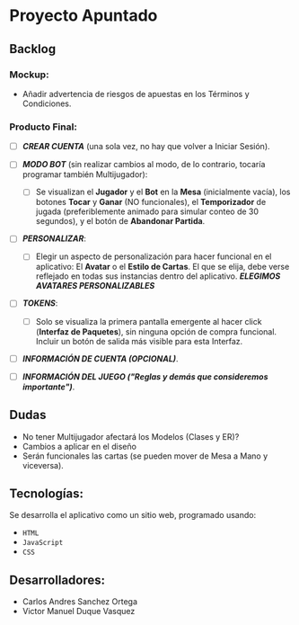 # Proyecto Apuntado

## Backlog

### Mockup:

- Añadir advertencia de riesgos de apuestas en los Términos y Condiciones.


### Producto Final:

- [ ] ***CREAR CUENTA*** (una sola vez, no hay que volver a Iniciar Sesión).

- [ ] ***MODO BOT*** (sin realizar cambios al modo, de lo contrario, tocaría programar también Multijugador):

    - [ ] Se visualizan el **Jugador** y el **Bot** en la **Mesa** (inicialmente vacía), los botones **Tocar** y **Ganar** (NO funcionales), el **Temporizador** de jugada (preferiblemente animado para simular conteo de 30 segundos), y el botón de **Abandonar Partida**.

- [ ] ***PERSONALIZAR***:
    - [ ] Elegir un aspecto de personalización para hacer funcional en el aplicativo: El **Avatar** o el **Estilo de Cartas**. El que se elija, debe verse reflejado en todas sus instancias dentro del aplicativo. ***ELEGIMOS AVATARES PERSONALIZABLES***

- [ ] ***TOKENS***:

    - [ ] Solo se visualiza la primera pantalla emergente al hacer click (**Interfaz de Paquetes**), sin ninguna opción de compra funcional. Incluir un botón de salida más visible para esta Interfaz.

- [ ] ***INFORMACIÓN DE CUENTA (OPCIONAL)***.

- [ ] ***INFORMACIÓN DEL JUEGO ("Reglas y demás que consideremos importante")***.

## Dudas

- No tener Multijugador afectará los Modelos (Clases y ER)?
- Cambios a aplicar en el diseño
- Serán funcionales las cartas (se pueden mover de Mesa a Mano y viceversa). 

## Tecnologías:

Se desarrolla el aplicativo como un sitio web, programado usando:

- `HTML`
- `JavaScript`
- `CSS`

## Desarrolladores:

- Carlos Andres Sanchez Ortega
- Victor Manuel Duque Vasquez